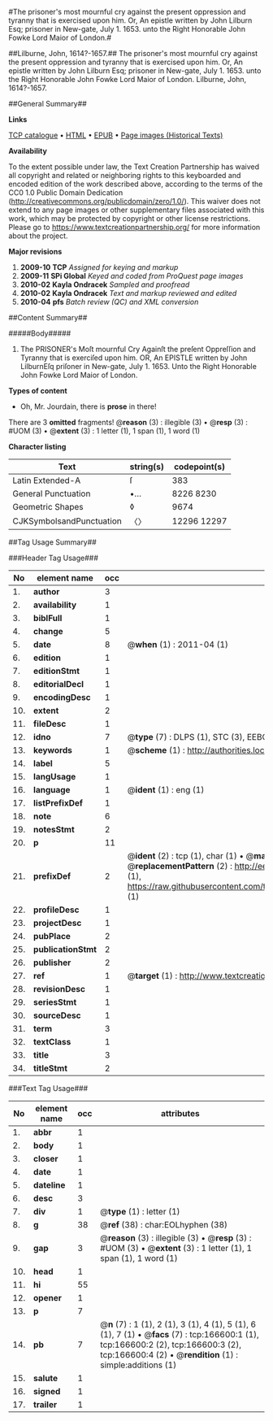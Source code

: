 #The prisoner's most mournful cry against the present oppression and tyranny that is exercised upon him. Or, An epistle written by John Lilburn Esq; prisoner in New-gate, July 1. 1653. unto the Right Honorable John Fowke Lord Maior of London.#

##Lilburne, John, 1614?-1657.##
The prisoner's most mournful cry against the present oppression and tyranny that is exercised upon him. Or, An epistle written by John Lilburn Esq; prisoner in New-gate, July 1. 1653. unto the Right Honorable John Fowke Lord Maior of London.
Lilburne, John, 1614?-1657.

##General Summary##

**Links**

[TCP catalogue](http://www.ota.ox.ac.uk/tcp/)  • 
[HTML](http://tei.it.ox.ac.uk/tcp/Texts-HTML/free/A88/A88238.html)  • 
[EPUB](http://tei.it.ox.ac.uk/tcp/Texts-EPUB/free/A88/A88238.epub) • 
[Page images (Historical Texts)](https://historicaltexts.jisc.ac.uk/eebo-99862931e)

**Availability**

To the extent possible under law, the Text Creation Partnership has waived all copyright and related or neighboring rights to this keyboarded and encoded edition of the work described above, according to the terms of the CC0 1.0 Public Domain Dedication (http://creativecommons.org/publicdomain/zero/1.0/). This waiver does not extend to any page images or other supplementary files associated with this work, which may be protected by copyright or other license restrictions. Please go to https://www.textcreationpartnership.org/ for more information about the project.

**Major revisions**

1. __2009-10__ __TCP__ *Assigned for keying and markup*
1. __2009-11__ __SPi Global__ *Keyed and coded from ProQuest page images*
1. __2010-02__ __Kayla Ondracek__ *Sampled and proofread*
1. __2010-02__ __Kayla Ondracek__ *Text and markup reviewed and edited*
1. __2010-04__ __pfs__ *Batch review (QC) and XML conversion*

##Content Summary##

#####Body#####

1. The PRISONER's Moſt mournful Cry Againſt the preſent Oppreſſion and Tyranny that is exerciſed upon him. OR, An EPISTLE written by John LilburnEſq priſoner in New-gate, July 1. 1653. Unto the Right Honorable John Fowke Lord Maior of London.

**Types of content**

  * Oh, Mr. Jourdain, there is **prose** in there!

There are 3 **omitted** fragments! 
 @__reason__ (3) : illegible (3)  •  @__resp__ (3) : #UOM (3)  •  @__extent__ (3) : 1 letter (1), 1 span (1), 1 word (1)

**Character listing**


|Text|string(s)|codepoint(s)|
|---|---|---|
|Latin Extended-A|ſ|383|
|General Punctuation|•…|8226 8230|
|Geometric Shapes|◊|9674|
|CJKSymbolsandPunctuation|〈〉|12296 12297|

##Tag Usage Summary##

###Header Tag Usage###

|No|element name|occ|attributes|
|---|---|---|---|
|1.|__author__|3||
|2.|__availability__|1||
|3.|__biblFull__|1||
|4.|__change__|5||
|5.|__date__|8| @__when__ (1) : 2011-04 (1)|
|6.|__edition__|1||
|7.|__editionStmt__|1||
|8.|__editorialDecl__|1||
|9.|__encodingDesc__|1||
|10.|__extent__|2||
|11.|__fileDesc__|1||
|12.|__idno__|7| @__type__ (7) : DLPS (1), STC (3), EEBO-CITATION (1), PROQUEST (1), VID (1)|
|13.|__keywords__|1| @__scheme__ (1) : http://authorities.loc.gov/ (1)|
|14.|__label__|5||
|15.|__langUsage__|1||
|16.|__language__|1| @__ident__ (1) : eng (1)|
|17.|__listPrefixDef__|1||
|18.|__note__|6||
|19.|__notesStmt__|2||
|20.|__p__|11||
|21.|__prefixDef__|2| @__ident__ (2) : tcp (1), char (1)  •  @__matchPattern__ (2) : ([0-9\-]+):([0-9IVX]+) (1), (.+) (1)  •  @__replacementPattern__ (2) : http://eebo.chadwyck.com/downloadtiff?vid=$1&page=$2 (1), https://raw.githubusercontent.com/textcreationpartnership/Texts/master/tcpchars.xml#$1 (1)|
|22.|__profileDesc__|1||
|23.|__projectDesc__|1||
|24.|__pubPlace__|2||
|25.|__publicationStmt__|2||
|26.|__publisher__|2||
|27.|__ref__|1| @__target__ (1) : http://www.textcreationpartnership.org/docs/. (1)|
|28.|__revisionDesc__|1||
|29.|__seriesStmt__|1||
|30.|__sourceDesc__|1||
|31.|__term__|3||
|32.|__textClass__|1||
|33.|__title__|3||
|34.|__titleStmt__|2||


###Text Tag Usage###

|No|element name|occ|attributes|
|---|---|---|---|
|1.|__abbr__|1||
|2.|__body__|1||
|3.|__closer__|1||
|4.|__date__|1||
|5.|__dateline__|1||
|6.|__desc__|3||
|7.|__div__|1| @__type__ (1) : letter (1)|
|8.|__g__|38| @__ref__ (38) : char:EOLhyphen (38)|
|9.|__gap__|3| @__reason__ (3) : illegible (3)  •  @__resp__ (3) : #UOM (3)  •  @__extent__ (3) : 1 letter (1), 1 span (1), 1 word (1)|
|10.|__head__|1||
|11.|__hi__|55||
|12.|__opener__|1||
|13.|__p__|7||
|14.|__pb__|7| @__n__ (7) : 1 (1), 2 (1), 3 (1), 4 (1), 5 (1), 6 (1), 7 (1)  •  @__facs__ (7) : tcp:166600:1 (1), tcp:166600:2 (2), tcp:166600:3 (2), tcp:166600:4 (2)  •  @__rendition__ (1) : simple:additions (1)|
|15.|__salute__|1||
|16.|__signed__|1||
|17.|__trailer__|1||
